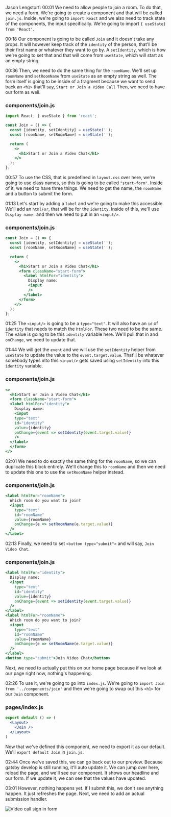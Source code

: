 Jason Lengstorf: 00:01 We need to allow people to join a room. To do that, we need a form. We're going to create a component and that will be called `join.js`. Inside, we're going to `import React` and we also need to track state of the components, the input specifically. We're going to import `{ useState} from 'React'`.

00:18 Our component is going to be called `Join` and it doesn't take any props. It will however keep track of the `identity` of the person, that'll be their first name or whatever they want to go by. A `setIdentity`, which is how we're going to set that and that will come from `useState`, which will start as an empty string.

00:36 Then, we need to do the same thing for the `roomName`. We'll set up `roomName` and `setRoomName` from `useState` as an empty string as well. The form itself is going to be inside of a fragment because we want to send back an `<h1>` that'll say, `Start or Join a Video Call` Then, we need to have our form as well.

### components/join.js
```jsx
import React, { useState } from 'react';

const Join = () => {
  const [identity, setIdentity] = useState('');
  const [roomName, setRoomName] = useState('');

  return (
    <>
      <h1>Start or Join a Video Chat</h1>
    </>
  );
};
```

00:57 To use the CSS, that is predefined in `layout.css` over here, we're going to use class names, so this is going to be called `"start-form"`. Inside of it, we need to have three things. We need to get the name, the `roomName` and a button to submit the form.

01:13 Let's start by adding a `label` and we're going to make this accessible. We'll add an `htmlFor`, that will be for the `identity`. Inside of this, we'll use `Display name:` and then we need to put in an `<input/>`.

### components/join.js
```jsx
const Join = () => {
  const [identity, setIdentity] = useState('');
  const [roomName, setRoomName] = useState('');

  return (
    <>
      <h1>Start or Join a Video Chat</h1>
      <form className="start-form">
        <label htmlFor="identity">
          Display name:
          <input
          />
        </label>
      </form>
    </>
  );
};
```

01:25 The `<input/>` is going to be a `type="text"`. It will also have an `id` of `identity` that needs to match the `htmlFor`. These two need to be the same. The value is going to be this `identity` variable here. We'll pull that in and `onChange`, we need to update that.

01:44 We will get the `event` and we will use the `setIdentity` helper from `useState` to update the value to the `event.target.value`. That'll be whatever somebody types into this `<input/>` gets saved using `setIdentity` into this `identity` variable.

### components/join.js
```jsx
<>
  <h1>Start or Join a Video Chat</h1>
  <form className="start-form">
  <label htmlFor="identity">
    Display name:
    <input
    type="text"
    id="identity"
    value={identity}
    onChange={event => setIdentity(event.target.value)}
    />
  </label>
  </form>
</>
```

02:01 We need to do exactly the same thing for the `roomName`, so we can duplicate this block entirely. We'll change this to `roomName` and then we need to update this one to use the `setRoomName` helper instead.

### components/join.js
```jsx
<label htmlFor="roomName">
  Which room do you want to join?
  <input
    type="text"
    id="roomName"
    value={roomName}
    onChange={e => setRoomName(e.target.value)}
  />
</label>
```

02:13 Finally, we need to set `<button type="submit">` and will say, `Join Video Chat`.

### components/join.js
```jsx
<label htmlFor="identity">
  Display name:
  <input
    type="text"
    id="identity"
    value={identity}
    onChange={event => setIdentity(event.target.value)}
  />  
</label>
<label htmlFor="roomName">
  Which room do you want to join?
  <input
    type="text"
    id="roomName"
    value={roomName}
    onChange={e => setRoomName(e.target.value)}
  />
</label>
<button type="submit">Join Video Chat</button>
```

Next, we need to actually put this on our home page because if we look at our page right now, nothing's happening.

02:26 To use it, we're going to go into `index.js`. We're going to `import Join from '../components/join'` and then we're going to swap out this `<h1>` for our `Join` component. 

### pages/index.js
```jsx
export default () => (
  <Layout>
    <Join />
  </Layout>
)
```

Now that we've defined this component, we need to export it as our default. We'll `export default Join` in `join.js`.

02:44 Once we've saved this, we can go back out to our preview. Because gatsby develop is still running, it'll auto update it. We can jump over here, reload the page, and we'll see our component. It shows our headline and our form. If we update it, we can see that the values have updated.

03:01 However, nothing happens yet. If I submit this, we don't see anything happen. It just refreshes the page. Next, we need to add an actual submission handler.

![Video call sign in form](https://res.cloudinary.com/dg3gyk0gu/image/upload/v1576277267/transcript-images/gatsby-create-a-react-form-in-gatsby-form.jpg)